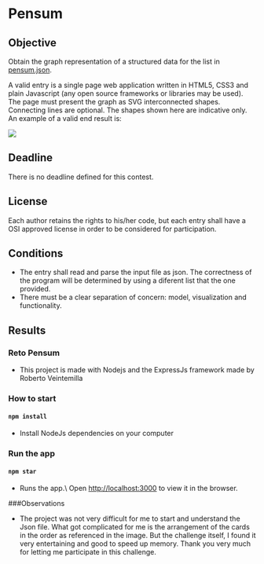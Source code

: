 # Pensum

## Objective
Obtain the graph representation of a structured data for the list in [pensum.json](https://gitlab.com/jmpelaez/reto-pensum/-/raw/main/curso1.json).

A valid entry is a single page web application written in HTML5, CSS3 and plain Javascript (any open source frameworks or libraries may be used). The page must present the graph as SVG interconnected shapes. Connecting lines are optional. The shapes shown here are indicative only. An example of a valid end result is:

![](/image/curso1.png)

## Deadline
There is no deadline defined for this contest.

## License
Each author retains the rights to his/her code, but each entry shall have a OSI approved license in order to be considered for participation.

## Conditions
- The entry shall read and parse the input file as json. The correctness of the program will be determined by using a diferent list that the one provided.
- There must be a clear separation of concern: model, visualization and functionality.

## Results

### Reto Pensum
- This project is made with Nodejs and the ExpressJs framework made by Roberto Veintemilla

### How to start
#### `npm install`
- Install NodeJs dependencies on your computer
### Run the app 

#### `npm star`
- Runs the app.\ Open [http://localhost:3000](http://localhost:3000) to view it in the browser.

###Observations

- The project was not very difficult for me to start and understand the Json file. What got complicated for me is the arrangement of the cards in the order as referenced in the image.
But the challenge itself, I found it very entertaining and good to speed up memory. Thank you very much for letting me participate in this challenge.